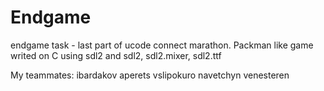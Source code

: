 # Endgame
endgame task - last part of ucode connect marathon.
Packman like game writed on C using sdl2 and sdl2, sdl2.mixer, sdl2.ttf

My teammates:
ibardakov
aperets
vslipokuro
navetchyn
venesteren

